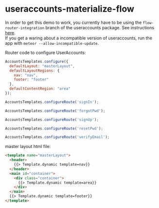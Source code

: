 # useraccounts-materialize-flow

In order to get this demo to work, you currently have to be using the `flow-router-integration` branch of the useraccounts package. See instructions [here](https://github.com/meteor-useraccounts/core/blob/master/Guide.md#flow-router-integration).  
If you get a waring about a incompatible version of useraccounts, run the app with `meteor --allow-incompatible-update`.

Router code to configure UserAccounts:

````javascript
AccountsTemplates.configure({
  defaultLayout: "masterLayout",
  defaultLayoutRegions: {
    nav: "nav",
    footer: "footer"
  },
  defaultContentRegion: "area"
});

AccountsTemplates.configureRoute('signIn');

AccountsTemplates.configureRoute('forgotPwd');

AccountsTemplates.configureRoute('signUp');

AccountsTemplates.configureRoute('resetPwd');

AccountsTemplates.configureRoute('verifyEmail');
`````

master layout html file:
````html
<template name="masterLayout">
  <header>
    {{> Template.dynamic template=nav}}
  </header>
  <main id="container">
    <div class="container">
      {{> Template.dynamic template=area}}
    </div>
  </main>
  {{> Template.dynamic template=footer}}
</template>
````
